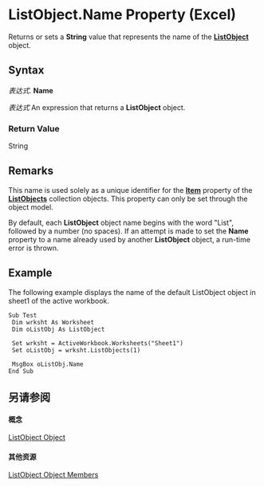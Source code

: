 
# ListObject.Name Property (Excel)

Returns or sets a  **String** value that represents the name of the **[ListObject](46de6c4f-8ce0-0c7d-da59-6e52f5eab612.md)** object.


## Syntax

 _表达式_. **Name**

 _表达式_ An expression that returns a **ListObject** object.


### Return Value

String


## Remarks

This name is used solely as a unique identifier for the  **[Item](39f00da9-170d-e62b-4beb-38e06a8ba533.md)** property of the **[ListObjects](3a888055-1ed0-d37d-0586-ced999dc1c42.md)** collection objects. This property can only be set through the object model.

By default, each  **ListObject** object name begins with the word "List", followed by a number (no spaces). If an attempt is made to set the **Name** property to a name already used by another **ListObject** object, a run-time error is thrown.


## Example

The following example displays the name of the default ListObject object in sheet1 of the active workbook.


```
Sub Test 
 Dim wrksht As Worksheet 
 Dim oListObj As ListObject 
 
 Set wrksht = ActiveWorkbook.Worksheets("Sheet1") 
 Set oListObj = wrksht.ListObjects(1) 
 
 MsgBox oListObj.Name 
End Sub
```


## 另请参阅


#### 概念


[ListObject Object](46de6c4f-8ce0-0c7d-da59-6e52f5eab612.md)
#### 其他资源


[ListObject Object Members](http://msdn.microsoft.com/library/d34f895c-cf60-f644-866b-7b757716e7a6%28Office.15%29.aspx)